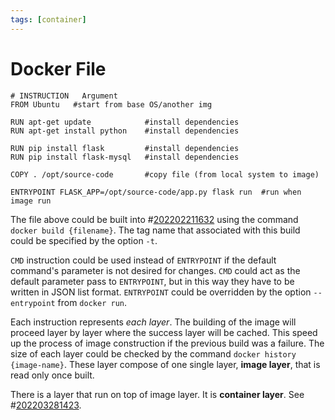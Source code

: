 ```yaml
---
tags: [container]
---
```


# Docker File

```docker
# INSTRUCTION   Argument
FROM Ubuntu   #start from base OS/another img

RUN apt-get update            #install dependencies
RUN apt-get install python    #install dependencies

RUN pip install flask         #install dependencies
RUN pip install flask-mysql   #install dependencies

COPY . /opt/source-code       #copy file (from local system to image)

ENTRYPOINT FLASK_APP=/opt/source-code/app.py flask run  #run when image run
```

The file above could be built into #[202202211632](202202211632.md) using the command `docker
build {filename}`. The tag name that associated with this build could be
specified by the option `-t`.

`CMD` instruction could be used instead of `ENTRYPOINT` if the default command's
parameter is not desired for changes. `CMD` could act as the default parameter
pass to `ENTRYPOINT`, but in this way they have to be written in JSON list
format. `ENTRYPOINT` could be overridden by the option `--entrypoint` from
`docker run`.

Each instruction represents *each layer*. The building of the image will proceed
layer by layer where the success layer will be cached. This speed up the process
of image construction if the previous build was a failure. The size of each
layer could be checked by the command `docker history {image-name}`. These layer
compose of one single layer, **image layer**, that is read only once built.

There is a layer that run on top of image layer. It is **container layer**. See
#[202203281423](202203281423.md).
